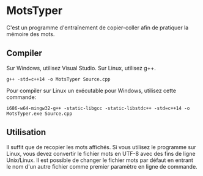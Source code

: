 # MotsTyper

C'est un programme d'entraînement de copier-coller afin de pratiquer la mémoire des mots. 

## Compiler

Sur Windows, utilisez Visual Studio. Sur Linux, utilisez g++. 

```
g++ -std=c++14 -o MotsTyper Source.cpp
```

Pour compiler sur Linux un exécutable pour Windows, utilisez cette commande:
```
i686-w64-mingw32-g++ -static-libgcc -static-libstdc++ -std=c++14 -o MotsTyper.exe Source.cpp
```

## Utilisation

Il suffit que de recopier les mots affichés. Si vous utilisez le programme sur Linux, vous devez convertir le fichier mots en UTF-8 avec des fins de ligne Unix/Linux. Il est possible de changer le fichier mots par défaut en entrant le nom d'un autre fichier comme premier paramètre en ligne de commande. 



